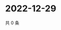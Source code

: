 # 2022-12-29

共 0 条

<!-- BEGIN WEIBO -->
<!-- 最后更新时间 Thu Dec 29 2022 06:12:40 GMT+0800 (China Standard Time) -->

<!-- END WEIBO -->
